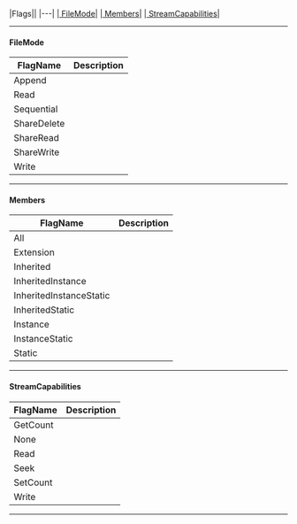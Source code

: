 |Flags||
|---|
|[ FileMode](https://github.com/PlasmaEngine/PlasmaDocs/tree/master/docs/C%2B%2B/code_reference/flags_reference.markdown#filemode)|
|[ Members](https://github.com/PlasmaEngine/PlasmaDocs/tree/master/docs/C%2B%2B/code_reference/flags_reference.markdown#members)|
|[ StreamCapabilities](https://github.com/PlasmaEngine/PlasmaDocs/tree/master/docs/C%2B%2B/code_reference/flags_reference.markdown#streamcapabilities)|



---  
 #### FileMode



|FlagName|Description|
|---|---|
|Append||
|Read||
|Sequential||
|ShareDelete||
|ShareRead||
|ShareWrite||
|Write||

---  


 #### Members



|FlagName|Description|
|---|---|
|All||
|Extension||
|Inherited||
|InheritedInstance||
|InheritedInstanceStatic||
|InheritedStatic||
|Instance||
|InstanceStatic||
|Static||

---  


 #### StreamCapabilities



|FlagName|Description|
|---|---|
|GetCount||
|None||
|Read||
|Seek||
|SetCount||
|Write||

---  


 

 